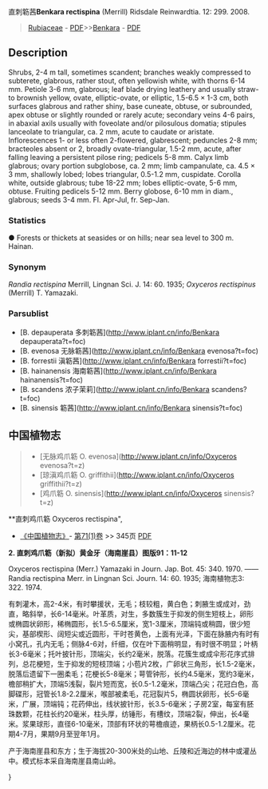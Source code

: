 直刺簕茜**Benkara rectispina** (Merrill) Ridsdale Reinwardtia. 12: 299. 2008.

> [Rubiaceae](http://www.iplant.cn/info/Rubiaceae?t=foc) - [PDF](http://www.iplant.cn/foc/pdf/Rubiaceae.pdf)>>[Benkara](http://www.iplant.cn/info/Benkara?t=foc) - [PDF](http://www.iplant.cn/foc/pdf/Benkara.pdf)

## Description

Shrubs, 2-4 m tall, sometimes scandent; branches weakly compressed to subterete, glabrous, rather stout, often yellowish white, with thorns 6-14 mm. Petiole 3-6 mm, glabrous; leaf blade drying leathery and usually straw- to brownish yellow, ovate, elliptic-ovate, or elliptic, 1.5-6.5 × 1-3 cm, both surfaces glabrous and rather shiny, base cuneate, obtuse, or subrounded, apex obtuse or slightly rounded or rarely acute; secondary veins 4-6 pairs, in abaxial axils usually with foveolate and/or pilosulous domatia; stipules lanceolate to triangular, ca. 2 mm, acute to caudate or aristate. Inflorescences 1- or less often 2-flowered, glabrescent; peduncles 2-8 mm; bracteoles absent or 2, broadly ovate-triangular, 1.5-2 mm, acute, after falling leaving a persistent pilose ring; pedicels 5-8 mm. Calyx limb glabrous; ovary portion subglobose, ca. 2 mm; limb campanulate, ca. 4.5 × 3 mm, shallowly lobed; lobes triangular, 0.5-1.2 mm, cuspidate. Corolla white, outside glabrous; tube 18-22 mm; lobes elliptic-ovate, 5-6 mm, obtuse. Fruiting pedicels 5-12 mm. Berry globose, 6-10 mm in diam., glabrous; seeds 3-4 mm. Fl. Apr-Jul, fr. Sep-Jan.

### Statistics
● Forests or thickets at seasides or on hills; near sea level to 300 m. Hainan.

### Synonym
*Randia rectispina* Merrill, Lingnan Sci. J. 14: 60. 1935; *Oxyceros rectispinus* (Merrill) T. Yamazaki.



### Parsublist

* [B.  depauperata  多刺簕茜](http://www.iplant.cn/info/Benkara depauperata?t=foc)
* [B.  evenosa  无脉簕茜](http://www.iplant.cn/info/Benkara evenosa?t=foc)
* [B.  forrestii  滇簕茜](http://www.iplant.cn/info/Benkara forrestii?t=foc)
* [B.  hainanensis  海南簕茜](http://www.iplant.cn/info/Benkara hainanensis?t=foc)
* [B.  scandens  浓子茉莉](http://www.iplant.cn/info/Benkara scandens?t=foc)
* [B.  sinensis  簕茜](http://www.iplant.cn/info/Benkara sinensis?t=foc)

## 中国植物志

> * [无脉鸡爪簕  O.  evenosa](http://www.iplant.cn/info/Oxyceros evenosa?t=z)
> * [琼滇鸡爪簕  O.  griffithii](http://www.iplant.cn/info/Oxyceros griffithii?t=z)
> * [鸡爪簕  O.  sinensis](http://www.iplant.cn/info/Oxyceros sinensis?t=z)


**直刺鸡爪簕 Oxyceros rectispina",



* [《中国植物志》](http://www.iplant.cn/frps)- [第71(1)卷](http://www.iplant.cn/frps/vol/71(1)) >> 345页 [PDF](http://www.iplant.cn/frps/pdf/71(1)/345.PDF)


**2. 直刺鸡爪簕（新拟）黄金牙（海南崖县）图版91：11-12**

Oxyceros rectispina (Merr.) Yamazaki in Journ. Jap. Bot. 45: 340. 1970. ——Randia rectispina Merr. in Lingnan Sci. Journ. 14: 60. 1935; 海南植物志3: 322. 1974.

有刺灌木，高2-4米，有时攀援状，无毛；枝较粗，黄白色；刺腋生或成对，劲直，略斜举，长6-14毫米。叶革质，对生，多数簇生于抑发的侧生短枝上，卵形或椭圆状卵形，稀椭圆形，长1.5-6.5厘米，宽1-3厘米，顶端钝或稍圆，很少短尖，基部楔形、阔短尖或近圆形，干时苍黄色，上面有光泽，下面在脉腋内有时有小窝孔，孔内无毛；侧脉4-6对，纤细，仅在叶下面稍明显，有时很不明显；叶柄长3-6毫米；托叶披针形，顶端尖，长约2毫米，脱落。花簇生或成伞形花序式排列，总花梗短，生于抑发的短枝顶端；小苞片2枚，广卵状三角形，长1.5-2毫米，脱落后遗留下一圈柔毛；花梗长5-8毫米；萼管钟形，长约4.5毫米，宽约3毫米，檐部稍扩大，顶端5浅裂，裂片短而宽，长0.5-1.2毫米，顶端凸尖；花冠白色，高脚碟形，冠管长1.8-2.2厘米，喉部被柔毛，花冠裂片5，椭圆状卵形，长5-6毫米，广展，顶端钝；花药伸出，线状披针形，长3.5-6毫米；子房2室，每室有胚珠数颗，花柱长约20毫米，柱头厚，纺锤形，有槽纹，顶端2裂，伸出，长4毫米。浆果球形，直径6-10毫米，顶部有环状的萼檐痕迹，果柄长0.5-1.2厘米。花期4-7月，果期9月至翌年1月。

产于海南崖县和东方；生于海拔20-300米处的山地、丘陵和近海边的林中或灌丛中。模式标本采自海南崖县南山岭。



}